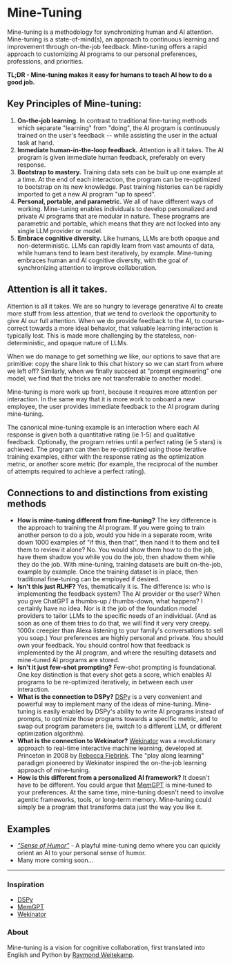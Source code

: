 # Mine-Tuning

Mine-tuning is a methodology for synchronizing human and AI attention. Mine-tuning is a state-of-mind(s), an approach to continuous learning and improvement through on-the-job feedback. Mine-tuning offers a rapid approach to customizing AI programs to our personal preferences, professions, and priorities.

**TL;DR - Mine-tuning makes it easy for humans to teach AI how to do a good job.**

## Key Principles of Mine-tuning: 

1. **On-the-job learning.** In contrast to traditional fine-tuning methods which separate "learning" from "doing", the AI program is continuously trained on the user's feedback -- while assisting the user in the actual task at hand.
2. **Immediate human-in-the-loop feedback.** Attention is all it takes. The AI program is given immediate human feedback, preferably on every response.
3. **Bootstrap to mastery.** Training data sets can be built up one example at a time. At the end of each interaction, the program can be re-optimized to bootstrap on its new knowledge. Past training histories can be rapidly imported to get a new AI program "up to speed".
4. **Personal, portable, and parametric.** We all of have different ways of working. Mine-tuning enables individuals to develop personalized and private AI programs that are modular in nature. These programs are parametric and portable, which means that they are not locked into any single LLM provider or model. 
5. **Embrace cognitive diversity.** Like humans, LLMs are both opaque and non-deterministic. LLMs can rapidly learn from vast amounts of data, while humans tend to learn best iteratively, by example. Mine-tuning embraces human and AI cognitive diversity, with the goal of synchronizing attention to improve collaboration. 

## Attention is all it takes.

Attention is all it takes. We are so hungry to leverage generative AI to create more stuff from less attention, that we tend to overlook the opportunity to give AI our full attention. When we do provide feedback to the AI, to course-correct towards a more ideal behavior, that valuable learning interaction is typically lost. This is made more challenging by the stateless, non-deterministic, and opaque nature of LLMs. 

When we do manage to get something we like, our options to save that are primitive: copy the share link to this chat history so we can start from where we left off? Similarly, when we finally succeed at "prompt engineering" one model, we find that the tricks are not transferrable to another model. 

Mine-tuning is more work up front, because it requires more attention per interaction. In the same way that it is more work to onboard a new employee, the user provides immediate feedback to the AI program during mine-tuning. 

The canonical mine-tuning example is an interaction where each AI response is given both a quantitative rating (ie 1-5) and qualitative feedback. Optionally, the program retries until a perfect rating (ie 5 stars) is achieved. The program can then be re-optimized using those iterative training examples, either with the response rating as the optimization metric, or another score metric (for example, the reciprocal of the number of attempts required to achieve a perfect rating).

## Connections to and distinctions from existing methods
- **How is mine-tuning different from fine-tuning?** The key difference is the approach to training the AI program. If you were going to train another person to do a job, would you hide in a separate room, write down 1000 examples of "if this, then that", then hand it to them and tell them to review it alone? No. You would show them how to do the job, have them shadow you while you do the job, then shadow them while they do the job. With mine-tuning, training datasets are built on-the-job, example by example. Once the training dataset is in place, then traditional fine-tuning can be employed if desired.
- **Isn't this just RLHF?** Yes, thematically it is. The difference is: who is implementing the feedback system? The AI provider or the user? When you give ChatGPT a thumbs-up / thumbs-down, what happens? I certainly have no idea. Nor is it the job of the foundation model providers to tailor LLMs to the specific needs of an individual. (And as soon as one of them tries to do that, we will find it very very creepy. 1000x creepier than Alexa listening to your family's conversations to sell you soap.) Your preferences are highly personal and private. You should own your feedback. You should control how that feedback is implemented by the AI program, and where the resulting datasets and mine-tuned AI programs are stored.
- **Isn't it just few-shot prompting?** Few-shot prompting is foundational. One key distinction is that every shot gets a score, which enables AI programs to be re-optimized iteratively, in between each user interaction. 
- **What is the connection to DSPy?** [DSPy](https://dspy-docs.vercel.app) is a very convenient and powerful way to implement many of the ideas of mine-tuning. Mine-tuning is easily enabled by DSPy's ability to write AI programs instead of prompts, to optimize those programs towards a specific metric, and to swap out program parameters (ie, switch to a different LLM, or different optimization algorithm).
- **What is the connection to Wekinator?** [Wekinator](http://www.wekinator.org/) was a revolutionary approach to real-time interactive machine learning, developed at Princeton in 2008 by [Rebecca Fiebrink](https://researchers.arts.ac.uk/1594-rebecca-fiebrink/). The "play along learning" paradigm pioneered by Wekinator inspired the on-the-job learning approach of mine-tuning.
- **How is this different from a personalized AI framework?** It doesn't have to be different. You could argue that [MemGPT](https://memgpt.ai/) is mine-tuned to your preferences. At the same time, mine-tuning doesn't need to involve agentic frameworks, tools, or long-term memory. Mine-tuning could simply be a program that transforms data just the way you like it.

## Examples
- _["Sense of Humor"](https://github.com/rawwerks/MineTuning/tree/main/examples/sense_of_humor)_ - A playful mine-tuning demo where you can quickly orient an AI to your personal sense of humor. 
- Many more coming soon...

---

### Inspiration
- [DSPy](https://dspy-docs.vercel.app)
- [MemGPT](https://memgpt.ai/)
- [Wekinator](http://www.wekinator.org/)

### About
Mine-tuning is a vision for cognitive collaboration, first translated into English and Python by [Raymond Weitekamp](https://raw.works/).